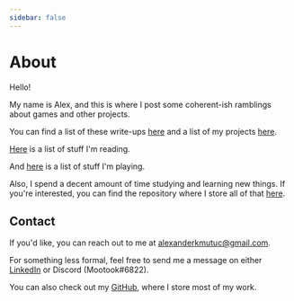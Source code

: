 ```yaml
---
sidebar: false
---
```




# About

Hello!

My name is Alex, and this is where I post some coherent-ish ramblings about games and other projects.

You can find a list of these write-ups [here](../notes/) and a list of my projects [here](../projects).

[Here](https://docs.google.com/spreadsheets/d/1uW09nQfajSEZplIPRnCt1yDPHCbZDKzMxWdMNYEVL5Q/edit?usp=sharing) is a list of stuff I'm reading.

And [here](https://docs.google.com/spreadsheets/d/10Hnk984UEuDFn1OoGUdGaidXpRQMsxKzTFGR8I8XvD0/edit?usp=sharing) is a list of stuff I'm playing.

Also, I spend a decent amount of time studying and learning new things. If you're interested, you can find the repository where I store all of that [here](https://github.com/Mootook/independent-studies/projects/1).

## Contact

If you'd like, you can reach out to me at <alexanderkmutuc@gmail.com>.

For something less formal, feel free to send me a message on either [LinkedIn](https://www.linkedin.com/in/alexander-mutuc/) or Discord (Mootook#6822).

You can also check out my [GitHub](https://github.com/Mootook), where I store most of my work.









